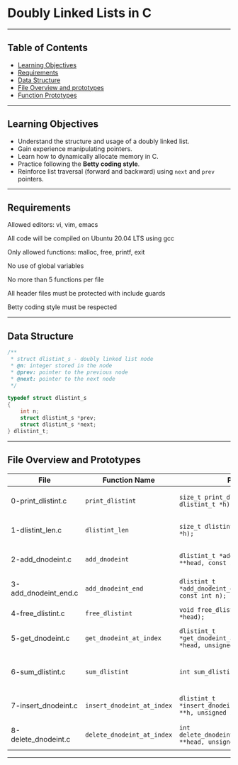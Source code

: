 # Doubly Linked Lists in C

---

## Table of Contents
- [Learning Objectives](#learning-objectives)
- [Requirements](#requirements)
- [Data Structure](#data-structure)
- [File Overview and prototypes](#file-overview-and-prototypes)
- [Function Prototypes](#function-prototypes)

---

## Learning Objectives

- Understand the structure and usage of a doubly linked list.
- Gain experience manipulating pointers.
- Learn how to dynamically allocate memory in C.
- Practice following the **Betty coding style**.
- Reinforce list traversal (forward and backward) using `next` and `prev` pointers.

---

## Requirements

Allowed editors: vi, vim, emacs

All code will be compiled on Ubuntu 20.04 LTS using gcc

Only allowed functions: malloc, free, printf, exit

No use of global variables

No more than 5 functions per file

All header files must be protected with include guards

Betty coding style must be respected

---

## Data Structure

```c
/**
 * struct dlistint_s - doubly linked list node
 * @n: integer stored in the node
 * @prev: pointer to the previous node
 * @next: pointer to the next node
 */

typedef struct dlistint_s
{
    int n;
    struct dlistint_s *prev;
    struct dlistint_s *next;
} dlistint_t;
```
---
## File Overview and Prototypes

| File                   | Function Name              | Prototype                                                                        | Description                       |
| ---------------------- | -------------------------- | -------------------------------------------------------------------------------- | --------------------------------- |
| 0-print\_dlistint.c    | `print_dlistint`           | `size_t print_dlistint(const dlistint_t *h);`                                    | Prints all elements of the list   |
| 1-dlistint\_len.c      | `dlistint_len`             | `size_t dlistint_len(const dlistint_t *h);`                                      | Returns the number of elements    |
| 2-add\_dnodeint.c      | `add_dnodeint`             | `dlistint_t *add_dnodeint(dlistint_t **head, const int n);`                      | Adds a node at the beginning      |
| 3-add\_dnodeint\_end.c | `add_dnodeint_end`         | `dlistint_t *add_dnodeint_end(dlistint_t **head, const int n);`                  | Adds a node at the end            |
| 4-free\_dlistint.c     | `free_dlistint`            | `void free_dlistint(dlistint_t *head);`                                          | Frees the entire list             |
| 5-get\_dnodeint.c      | `get_dnodeint_at_index`    | `dlistint_t *get_dnodeint_at_index(dlistint_t *head, unsigned int index);`       | Gets the node at given index      |
| 6-sum\_dlistint.c      | `sum_dlistint`             | `int sum_dlistint(dlistint_t *head);`                                            | Sums all the elements of the list |
| 7-insert\_dnodeint.c   | `insert_dnodeint_at_index` | `dlistint_t *insert_dnodeint_at_index(dlistint_t **h, unsigned int idx, int n);` | Inserts a node at given index     |
| 8-delete\_dnodeint.c   | `delete_dnodeint_at_index` | `int delete_dnodeint_at_index(dlistint_t **head, unsigned int index);`           | Deletes a node at given index     |

---
